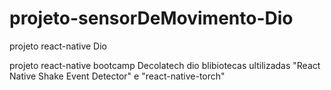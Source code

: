 # projeto-sensorDeMovimento-Dio
projeto react-native Dio

projeto react-native bootcamp Decolatech dio
blibiotecas ultilizadas "React Native Shake Event Detector"  e  "react-native-torch"
